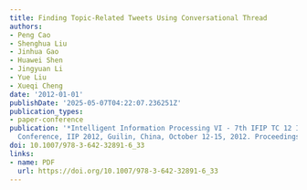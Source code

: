 ```yaml
---
title: Finding Topic-Related Tweets Using Conversational Thread
authors:
- Peng Cao
- Shenghua Liu
- Jinhua Gao
- Huawei Shen
- Jingyuan Li
- Yue Liu
- Xueqi Cheng
date: '2012-01-01'
publishDate: '2025-05-07T04:22:07.236251Z'
publication_types:
- paper-conference
publication: '*Intelligent Information Processing VI - 7th IFIP TC 12 International
  Conference, IIP 2012, Guilin, China, October 12-15, 2012. Proceedings*'
doi: 10.1007/978-3-642-32891-6_33
links:
- name: PDF
  url: https://doi.org/10.1007/978-3-642-32891-6_33
---
```

